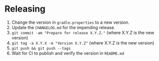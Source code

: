 Releasing
========

 1. Change the version in `gradle.properties` to a new version.
 1. Update the `CHANGELOG.md` for the impending release.
 1. `git commit -am "Prepare for release X.Y.Z."` (where X.Y.Z is the new version)
 1. `git tag -a X.Y.X -m "Version X.Y.Z"` (where X.Y.Z is the new version)
 1. `git push && git push --tags`
 1. Wait for CI to publish and verify the version in `README.md` 
